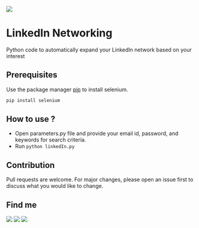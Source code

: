 
![](https://content.linkedin.com/content/dam/me/business/en-us/amp/brand-site/v2/bg/LI-Logo.svg.original.svg)
# LinkedIn Networking

Python code to automatically expand your LinkedIn network based on your interest





## Prerequisites

Use the package manager [pip](https://pip.pypa.io/en/stable/) to install selenium.

```bash
pip install selenium
```

## How to use ?
 - Open parameters.py file and provide your email id, password, and keywords for search criteria.
 - Run `python linkedIn.py`


## Contribution
Pull requests are welcome. For major changes, please open an issue first to discuss what you would like to change.


## Find me
[![](https://img.shields.io/badge/Find%20Me-LinkedIn-blue?style=flat-square)](https://www.linkedin.com/in/akshaysiwal) [![](https://img.shields.io/badge/%20-Facebook-blue)](https://www.facebook.com/akshay.siwal.5) [![](https://img.shields.io/badge/-GitHub-lightgrey)](https://github.com/AkshaySiwal)
